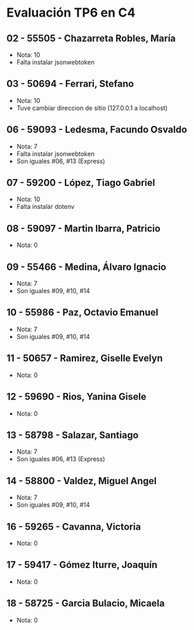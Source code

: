 # Evaluación TP6 en C4

## 02 - 55505 - Chazarreta Robles, María
- Nota: 10
- Falta instalar jsonwebtoken

## 03 - 50694 - Ferrari, Stefano
- Nota: 10
- Tuve cambiar direccion de sitio (127.0.0.1 a localhost)

## 06 - 59093 - Ledesma, Facundo Osvaldo
- Nota: 7
- Falta instalar jsonwebtoken
- Son iguales #06, #13 (Express)

## 07 - 59200 - López, Tiago Gabriel
- Nota: 10
- Falta instalar dotenv

## 08 - 59097 - Martin Ibarra, Patricio
- Nota: 0

## 09 - 55466 - Medina, Álvaro Ignacio
- Nota: 7
- Son iguales #09, #10, #14

## 10 - 55986 - Paz, Octavio Emanuel
- Nota: 7
- Son iguales #09, #10, #14

## 11 - 50657 - Ramirez, Giselle Evelyn
- Nota: 0

## 12 - 59690 - Rios, Yanina Gisele
- Nota: 0

## 13 - 58798 - Salazar, Santiago
- Nota: 7
- Son iguales #06, #13 (Express)

## 14 - 58800 - Valdez, Miguel Angel
- Nota: 7
- Son iguales #09, #10, #14

## 16 - 59265 - Cavanna, Victoria
- Nota: 0

## 17 - 59417 - Gómez Iturre, Joaquín
- Nota: 0

## 18 - 58725 - Garcia Bulacio, Micaela
- Nota: 0
